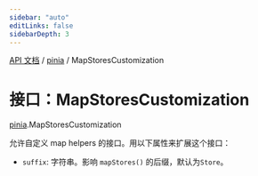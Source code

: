 ```yaml
---
sidebar: "auto"
editLinks: false
sidebarDepth: 3
---
```


[API 文档](../index.md) / [pinia](../modules/pinia.md) / MapStoresCustomization

# 接口：MapStoresCustomization

[pinia](../modules/pinia.md).MapStoresCustomization

允许自定义 map helpers 的接口。用以下属性来扩展这个接口：

- `suffix`: 字符串。影响 `mapStores()` 的后缀，默认为`Store`。
